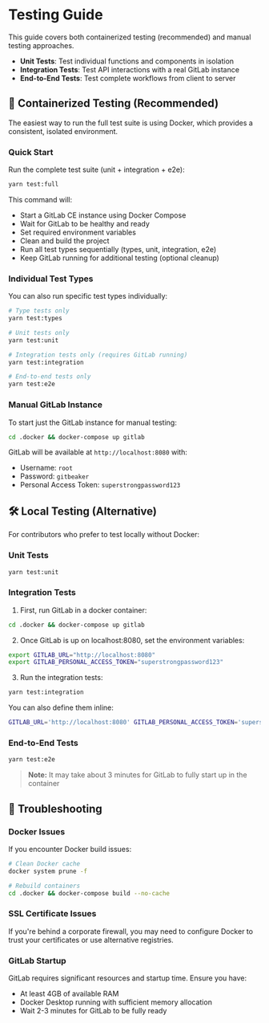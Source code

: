 # Testing Guide

This guide covers both containerized testing (recommended) and manual testing approaches.

- **Unit Tests**: Test individual functions and components in isolation
- **Integration Tests**: Test API interactions with a real GitLab instance
- **End-to-End Tests**: Test complete workflows from client to server

## 🐳 Containerized Testing (Recommended)

The easiest way to run the full test suite is using Docker, which provides a consistent, isolated environment.

### Quick Start

Run the complete test suite (unit + integration + e2e):

```bash
yarn test:full
```

This command will:

- Start a GitLab CE instance using Docker Compose
- Wait for GitLab to be healthy and ready
- Set required environment variables
- Clean and build the project
- Run all test types sequentially (types, unit, integration, e2e)
- Keep GitLab running for additional testing (optional cleanup)

### Individual Test Types

You can also run specific test types individually:

```bash
# Type tests only
yarn test:types

# Unit tests only
yarn test:unit

# Integration tests only (requires GitLab running)
yarn test:integration

# End-to-end tests only
yarn test:e2e
```

### Manual GitLab Instance

To start just the GitLab instance for manual testing:

```bash
cd .docker && docker-compose up gitlab
```

GitLab will be available at `http://localhost:8080` with:

- Username: `root`
- Password: `gitbeaker`
- Personal Access Token: `superstrongpassword123`

## 🛠️ Local Testing (Alternative)

For contributors who prefer to test locally without Docker:

### Unit Tests

```bash
yarn test:unit
```

### Integration Tests

1. First, run GitLab in a docker container:

```bash
cd .docker && docker-compose up gitlab
```

2. Once GitLab is up on localhost:8080, set the environment variables:

```bash
export GITLAB_URL="http://localhost:8080"
export GITLAB_PERSONAL_ACCESS_TOKEN="superstrongpassword123"
```

3. Run the integration tests:

```bash
yarn test:integration
```

You can also define them inline:

```bash
GITLAB_URL='http://localhost:8080' GITLAB_PERSONAL_ACCESS_TOKEN='superstrongpassword123' yarn test:integration
```

### End-to-End Tests

```bash
yarn test:e2e
```

> **Note:** It may take about 3 minutes for GitLab to fully start up in the container

## 🔧 Troubleshooting

### Docker Issues

If you encounter Docker build issues:

```bash
# Clean Docker cache
docker system prune -f

# Rebuild containers
cd .docker && docker-compose build --no-cache
```

### SSL Certificate Issues

If you're behind a corporate firewall, you may need to configure Docker to trust your certificates or use alternative registries.

### GitLab Startup

GitLab requires significant resources and startup time. Ensure you have:

- At least 4GB of available RAM
- Docker Desktop running with sufficient memory allocation
- Wait 2-3 minutes for GitLab to be fully ready
